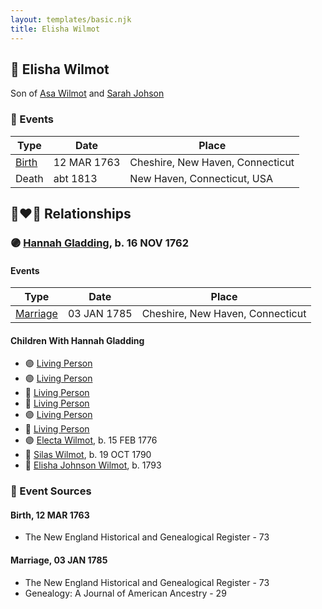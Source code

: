 ```yaml
---
layout: templates/basic.njk
title: Elisha Wilmot
---
```

## 🔵 Elisha Wilmot

Son of [Asa Wilmot](/people/1/15735504) and [Sarah Johson](/people/4/48968878)

### 📆 Events

Type | Date | Place
------ | ------ | ------
[Birth](#event-80240a11-7d3e-4e91-9efa-3522715c4fca) | 12 MAR 1763 | Cheshire, New Haven, Connecticut
Death | abt 1813 | New Haven, Connecticut, USA

## 👩‍❤️‍👨 Relationships

### 🟣 [Hannah Gladding](/people/8/88055086), b. 16 NOV 1762

#### Events

Type | Date | Place
------ | ------ | ------
[Marriage](#event-12490aa6-88c6-45cb-8da9-95def2992763) | 03 JAN 1785 | Cheshire, New Haven, Connecticut
#### Children With Hannah Gladding
* 🟣 [Living Person](/people/9/98438457)
* 🟣 [Living Person](/people/6/62537801)
* 🔵 [Living Person](/people/8/85964764)
* 🔵 [Living Person](/people/1/14986330)
* 🟣 [Living Person](/people/7/70258360)
* 🔵 [Living Person](/people/2/2148356)
* 🟣 [Electa Wilmot](/people/7/77370498), b. 15 FEB 1776
* 🔵 [Silas Wilmot](/people/4/49979698), b. 19 OCT 1790
* 🔵 [Elisha Johnson Wilmot](/people/5/57693706), b. 1793
### 📰 Event Sources

#### <a id="event-80240a11-7d3e-4e91-9efa-3522715c4fca"></a> Birth, 12 MAR 1763
* The New England Historical and Genealogical Register  - 73

#### <a id="event-12490aa6-88c6-45cb-8da9-95def2992763"></a> Marriage, 03 JAN 1785
* The New England Historical and Genealogical Register  - 73
* Genealogy: A Journal of American Ancestry  - 29